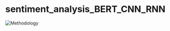 # sentiment_analysis_BERT_CNN_RNN
![Methodology](https://github.com/Sandeep0408/sentiment_analysis_BERT_CNN_RNN/assets/51026453/410c37cb-0c77-4e02-ad0d-79e5742bb7d1)

